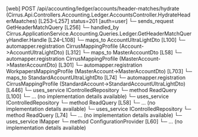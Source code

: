 [web] POST /api/accounting/ledger/accounts/header-matches/hydrate  (Cirrus.Api.Controllers.Accounting.Ledger.AccountsController.HydrateHeaderMaatches)  [L253–L257] status=201 [auth=user]
  └─ sends_request GetHeaderMatchQuery [L256]
    └─ handled_by Cirrus.ApplicationService.Accounting.Queries.Ledger.GetHeaderMatchQueryHandler.Handle [L24–L108]
      └─ maps_to AccountUltraLightDto [L100]
        └─ automapper.registration CirrusMappingProfile (Account->AccountUltraLightDto) [L312]
      └─ maps_to MasterAccountDto [L58]
        └─ automapper.registration CirrusMappingProfile (MasterAccount->MasterAccountDto) [L301]
        └─ automapper.registration WorkpapersMappingProfile (MasterAccount->MasterAccountDto) [L703]
      └─ maps_to StandardAccountUltraLightDto [L74]
        └─ automapper.registration CirrusMappingProfile (StandardAccount->StandardAccountUltraLightDto) [L446]
      └─ uses_service IControlledRepository<Account>
        └─ method ReadQuery [L100]
          └─ ... (no implementation details available)
      └─ uses_service IControlledRepository<MasterAccount>
        └─ method ReadQuery [L58]
          └─ ... (no implementation details available)
      └─ uses_service IControlledRepository<StandardAccount>
        └─ method ReadQuery [L74]
          └─ ... (no implementation details available)
      └─ uses_service IMapper
        └─ method ConfigurationProvider [L60]
          └─ ... (no implementation details available)

